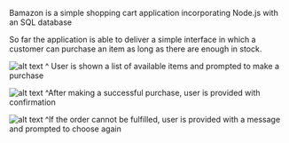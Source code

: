 Bamazon is a simple shopping cart application incorporating Node.js with an SQL database

So far the application is able to deliver a simple interface in which a customer can purchase an item as long as there are enough in stock.

![alt text](https://raw.githubusercontent.com/mmsamara/bamazon/images/bamazon1.png)
^ User is shown a list of available items and prompted to make a purchase

![alt text](https://raw.githubusercontent.com/mmsamara/bamazon/images/bamazon2.png)
^After making a successful purchase, user is provided with confirmation

![alt text](images/bamazon3?raw=true "Image 3")
^If the order cannot be fulfilled, user is provided with a message and prompted to choose again




